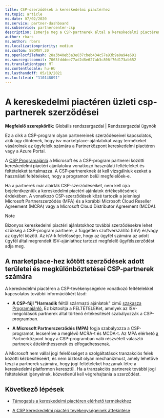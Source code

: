 ```yaml
---
title: CSP-szerződések a kereskedelmi piactérhez
ms.topic: article
ms.date: 07/02/2020
ms.service: partner-dashboard
ms.subservice: partnercenter-csp
description: Ismerje meg a CSP-partnerek által a kereskedelmi piactéren vásárolt, harmadik féltől származó ISV-termékekre való előfizetések feltételeit és szerződését.
author: rbars
ms.author: rbars
ms.localizationpriority: medium
ms.custom: SEOMAY.20
ms.openlocfilehash: 28a3b40eb3a3e037cbeb434c57a93b9a0a94e691
ms.sourcegitcommit: 7063fdddee77ad2d8e627ab3c806f76d173ab652
ms.translationtype: MT
ms.contentlocale: hu-HU
ms.lasthandoff: 05/19/2021
ms.locfileid: "110148091"
---
```

# <a name="contracts-for-csp-partners-doing-business-in-the-commercial-marketplace"></a>A kereskedelmi piactéren üzleti csp-partnerek szerződései


**Megfelelő szerepkörök:** Globális rendszergazdai | Rendszergazdai ügynök

Ez a cikk a CSP-program olyan partnereinek szerződéseivel kapcsolatos, akik úgy döntenek, hogy isv marketplace-ajánlatokat vagy termékeket vásárolnak az ügyfeleik számára a Partnerközpont kereskedelmi piactéren vagy a Azure Portal.

A [CSP Programajánló](https://go.microsoft.com/fwlink/p/?LinkId=617100) a Microsoft és a CSP-program partnerei közötti kereskedelmi piactéri ajánlatokra vonatkozó használati feltételeket és feltételeket tartalmazza. A CSP-partnereknek át kell vizsgálniuk ezeket a használati feltételeket, hogy a programon belül megfelelőek-e.  

Ha a partnerek már aláírták CSP-szerződéseiket, nem kell újra bejelentkezniük a kereskedelmi piactéri ajánlatok értékesítésének érdekében. A vonatkozó CSP-szerződések közé tartozik a jelenlegi Microsoft Partnerszerződés (MPA) és a korábbi Microsoft Cloud Reseller Agreement (MCRA) vagy a Microsoft Cloud Distributor Agreement (MCDA).

>[!NOTE]
> Bizonyos kereskedelmi piactéri ajánlatokhoz további szerződésekre lehet szükség a CSP-program partnere, a független szoftverszállító (ISV) és/vagy az ügyfél között. Az isV-k felelőssége, hogy az ügyfél számára az adott ügyfél által megrendelt ISV-ajánlathoz tartozó megfelelő ügyfélszerződést adja meg.

## <a name="specific-marketplace-contract-areas-and-distinctions-for-csp-partners"></a>A marketplace-hez kötött szerződések adott területei és megkülönböztetései CSP-partnerek számára

A kereskedelmi piactéren a CSP-tevékenységekre vonatkozó feltételekkel kapcsolatos további információkért lásd:

- **A CSP-fájl "Harmadik** féltől származó ajánlatok" című [szakasza Programajánló.](https://go.microsoft.com/fwlink/p/?LinkId=617100) Ez biztosítja a FELTÉTELEKet, amelyek az ISV-megoldások partnerek által történő értékesítését szabályozzák a CSP-programban.

- **A Microsoft Partnerszerződés (MPA)** fogja szabályozza a CSP-programot, lecserélve a meglévő MCRA-t és MCDA-t. Az MPA elérhető [a](https://partner.microsoft.com/pcv/dashboard/overview) Partnerközpont hogy a CSP-programban való részvételt választó partnerek áttekinthessenek és elfogadhessenak.
  
A Microsoft nem vállal jogi felelősséget a szolgáltatások tranzakciós felek közötti kézbesítéseért, és nem biztosít olyan mechanizmust, amely lehetővé teszi a partnerek számára, hogy jogi feltételeket hozzanak létre a kereskedelmi platformon keresztül. Ha a tranzakciós partnerek további jogi feltételeket igényelnek, közvetlenül kell végrehajtania a szerződést.

## <a name="next-steps"></a>Következő lépések

- [Támogatás a kereskedelmi piactéren elérhető termékekhez](csp-commercial-marketplace-support.md)

- [A CSP kereskedelmi piactéri tevékenységeinek áttekintése](csp-commercial-marketplace-overview.md)

